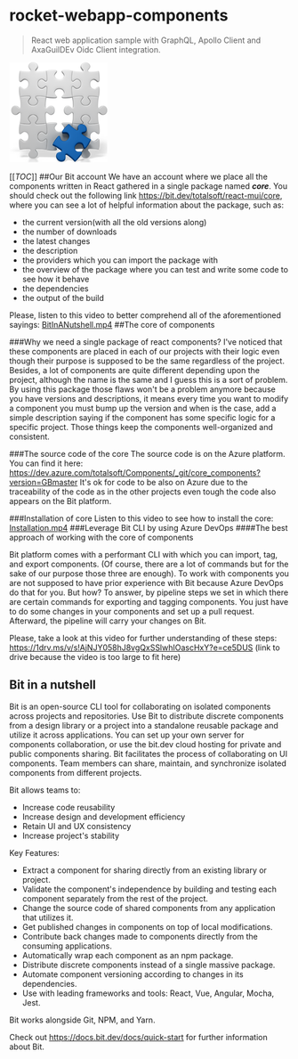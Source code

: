 # rocket-webapp-components
> React web application sample with GraphQL, Apollo Client and AxaGuilDEv Oidc Client integration.

![Building blocks](src/assets/img/items.png)

[[_TOC_]]
##Our Bit account
We have an account where we place all the components written in React gathered in a single package named _**core**_. 
You should check out the following link https://bit.dev/totalsoft/react-mui/core, where you can see a lot of helpful information about the package, such as:
- the current version(with all the old versions along)
- the number of downloads
- the latest changes
- the description
- the providers which you can import the package with
- the overview of the package where you can test and write some code to see how it behave
- the dependencies
- the output of the build

Please, listen to this video to better comprehend all of the aforementioned sayings:
[BitInANutshell.mp4](/.attachments/BitInANutshell-9b636096-2864-4178-983f-5f022a18b1c8.mp4)
##The core of components

###Why we need a single package of react components?
I've noticed that these components are placed in each of our projects with their logic even though their purpose is supposed to be the same regardless of the project. Besides, a lot of components are quite different depending upon the project, although the name is the same and I guess this is a sort of problem. By using this package those flaws won't be a problem anymore because you have versions and descriptions, it means every time you want to modify a component you must bump up the version and when is the case, add a simple description saying if the component has some specific logic for a specific project. Those things keep the components well-organized and consistent.

###The source code of the core
The source code is on the Azure platform. You can find it here:
https://dev.azure.com/totalsoft/Components/_git/core_components?version=GBmaster
It's ok for code to be also on Azure due to the traceability of the code as in the other projects even tough the code also appears on the Bit platform.

###Installation of core
Listen to this video to see how to install the core: [Installation.mp4](/.attachments/Installation-3cc650d4-0f9a-45a7-b81b-9bbfdda84d32.mp4)
###Leverage Bit CLI by using Azure DevOps
####The best approach of working with the core of components

Bit platform comes with a performant CLI with which you can import, tag, and export components. (Of course, there are a lot of commands but for the sake of our purpose those three are enough). To work with components you are not supposed to have prior experience with Bit because Azure DevOps do that for you. But how? To answer, by pipeline steps we set in which there are certain commands for exporting and tagging components. You just have to do some changes in your components and set up a pull request. Afterward, the pipeline will carry your changes on Bit.

Please, take a look at this video for further understanding of these steps: https://1drv.ms/v/s!AjNJY058hJ8vgQxSSlwhIOascHxY?e=ce5DUS (link to drive because the video is too large to fit here)

## Bit in a nutshell
Bit is an open-source CLI tool for collaborating on isolated components across projects and repositories.
Use Bit to distribute discrete components from a design library or a project into a standalone reusable package and utilize it across applications.
You can set up your own server for components collaboration, or use the bit.dev cloud hosting for private and public components sharing.
Bit facilitates the process of collaborating on UI components. Team members can share, maintain, and synchronize isolated components from different projects.

Bit allows teams to:
- Increase code reusability
- Increase design and development efficiency
- Retain UI and UX consistency
- Increase project's stability

Key Features:
- Extract a component for sharing directly from an existing library or project.
- Validate the component's independence by building and testing each component separately from the rest of the project.
- Change the source code of shared components from any application that utilizes it.
- Get published changes in components on top of local modifications.
- Contribute back changes made to components directly from the consuming applications.
- Automatically wrap each component as an npm package.
- Distribute discrete components instead of a single massive package.
- Automate component versioning according to changes in its dependencies.
- Use with leading frameworks and tools: React, Vue, Angular, Mocha, Jest.

Bit works alongside Git, NPM, and Yarn.

Check out https://docs.bit.dev/docs/quick-start for further information about Bit.

